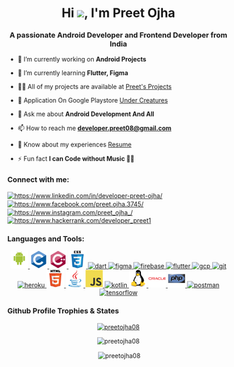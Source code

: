 <h1 align="center">Hi <img src="https://raw.githubusercontent.com/MartinHeinz/MartinHeinz/master/wave.gif" width="30px">, I'm Preet Ojha</h1>
<h3 align="center">A passionate Android Developer and Frontend Developer from India</h3>

<p></p>

- 🔭 I’m currently working on **Android Projects**

- 🌱 I’m currently learning **Flutter, Figma**

- 👨‍💻 All of my projects are available at [Preet's Projects](https://preetojha08.github.io/Basic-Personal-Portfolio-Website/#home_1)

- 📝 Application On Google Playstore [Under Creatures](https://play.google.com/store/apps/developer?id=Creatures)

- 💬 Ask me about **Android Development And All**

- 📫 How to reach me **developer.preet08@gmail.com**

- 📄 Know about my experiences [Resume](https://drive.google.com/file/d/113ARn7Bo0LbMeyyue9mXMjBej3Navrqy/view)

- ⚡ Fun fact **I can Code without Music 🤣🤣** 


<h3 align="left">Connect with me:</h3>
<p align="left">
<a href="https://linkedin.com/in/https://www.linkedin.com/in/developer-preet-ojha/" target="blank"><img align="center" src="https://raw.githubusercontent.com/rahuldkjain/github-profile-readme-generator/master/src/images/icons/Social/linked-in-alt.svg" alt="https://www.linkedin.com/in/developer-preet-ojha/" height="30" width="40" /></a>
<a href="https://fb.com/https://www.facebook.com/preet.ojha.3745/" target="blank"><img align="center" src="https://raw.githubusercontent.com/rahuldkjain/github-profile-readme-generator/master/src/images/icons/Social/facebook.svg" alt="https://www.facebook.com/preet.ojha.3745/" height="30" width="40" /></a>
<a href="https://instagram.com/https://www.instagram.com/preet_ojha_/" target="blank"><img align="center" src="https://raw.githubusercontent.com/rahuldkjain/github-profile-readme-generator/master/src/images/icons/Social/instagram.svg" alt="https://www.instagram.com/preet_ojha_/" height="30" width="40" /></a>
<a href="https://www.hackerrank.com/https://www.hackerrank.com/developer_preet1" target="blank"><img align="center" src="https://raw.githubusercontent.com/rahuldkjain/github-profile-readme-generator/master/src/images/icons/Social/hackerrank.svg" alt="https://www.hackerrank.com/developer_preet1" height="30" width="40" /></a>
</p>

<h3 align="left">Languages and Tools:</h3>
<p align="center"> <a href="https://developer.android.com" target="_blank"> <img src="https://raw.githubusercontent.com/devicons/devicon/master/icons/android/android-original-wordmark.svg" alt="android" width="40" height="40"/> </a> <a href="https://www.cprogramming.com/" target="_blank"> <img src="https://raw.githubusercontent.com/devicons/devicon/master/icons/c/c-original.svg" alt="c" width="40" height="40"/> </a> <a href="https://www.w3schools.com/cpp/" target="_blank"> <img src="https://raw.githubusercontent.com/devicons/devicon/master/icons/cplusplus/cplusplus-original.svg" alt="cplusplus" width="40" height="40"/> </a> <a href="https://www.w3schools.com/css/" target="_blank"> <img src="https://raw.githubusercontent.com/devicons/devicon/master/icons/css3/css3-original-wordmark.svg" alt="css3" width="40" height="40"/> </a> <a href="https://dart.dev" target="_blank"> <img src="https://www.vectorlogo.zone/logos/dartlang/dartlang-icon.svg" alt="dart" width="40" height="40"/> </a> <a href="https://www.figma.com/" target="_blank"> <img src="https://www.vectorlogo.zone/logos/figma/figma-icon.svg" alt="figma" width="40" height="40"/> </a> <a href="https://firebase.google.com/" target="_blank"> <img src="https://www.vectorlogo.zone/logos/firebase/firebase-icon.svg" alt="firebase" width="40" height="40"/> </a> <a href="https://flutter.dev" target="_blank"> <img src="https://www.vectorlogo.zone/logos/flutterio/flutterio-icon.svg" alt="flutter" width="40" height="40"/> </a> <a href="https://cloud.google.com" target="_blank"> <img src="https://www.vectorlogo.zone/logos/google_cloud/google_cloud-icon.svg" alt="gcp" width="40" height="40"/> </a> <a href="https://git-scm.com/" target="_blank"> <img src="https://www.vectorlogo.zone/logos/git-scm/git-scm-icon.svg" alt="git" width="40" height="40"/> </a> <a href="https://heroku.com" target="_blank"> <img src="https://www.vectorlogo.zone/logos/heroku/heroku-icon.svg" alt="heroku" width="40" height="40"/> </a> <a href="https://www.w3.org/html/" target="_blank"> <img src="https://raw.githubusercontent.com/devicons/devicon/master/icons/html5/html5-original-wordmark.svg" alt="html5" width="40" height="40"/> </a> <a href="https://www.java.com" target="_blank"> <img src="https://raw.githubusercontent.com/devicons/devicon/master/icons/java/java-original.svg" alt="java" width="40" height="40"/> </a> <a href="https://developer.mozilla.org/en-US/docs/Web/JavaScript" target="_blank"> <img src="https://raw.githubusercontent.com/devicons/devicon/master/icons/javascript/javascript-original.svg" alt="javascript" width="40" height="40"/> </a> <a href="https://kotlinlang.org" target="_blank"> <img src="https://www.vectorlogo.zone/logos/kotlinlang/kotlinlang-icon.svg" alt="kotlin" width="40" height="40"/> </a> <a href="https://www.linux.org/" target="_blank"> <img src="https://raw.githubusercontent.com/devicons/devicon/master/icons/linux/linux-original.svg" alt="linux" width="40" height="40"/> </a> <a href="https://www.oracle.com/" target="_blank"> <img src="https://raw.githubusercontent.com/devicons/devicon/master/icons/oracle/oracle-original.svg" alt="oracle" width="40" height="40"/> </a> <a href="https://www.php.net" target="_blank"> <img src="https://raw.githubusercontent.com/devicons/devicon/master/icons/php/php-original.svg" alt="php" width="40" height="40"/> </a> <a href="https://postman.com" target="_blank"> <img src="https://www.vectorlogo.zone/logos/getpostman/getpostman-icon.svg" alt="postman" width="40" height="40"/> </a> <a href="https://www.tensorflow.org" target="_blank"> <img src="https://www.vectorlogo.zone/logos/tensorflow/tensorflow-icon.svg" alt="tensorflow" width="40" height="40"/> </a> </p>

<p></p>

<h3 align="left">Github Profile Trophies & States</h3>
<p align="center" > <a href="https://github.com/ryo-ma/github-profile-trophy"><img align="center" padding="10px" src="https://github-profile-trophy.vercel.app/?username=preetojha08&align=center&column=5&margin-w=15&margin-h=15" alt="preetojha08" /></a> </p>

<p></p>
<p align="center"><img align="center" src="https://github-readme-stats.vercel.app/api/top-langs?username=preetojha08&show_icons=true&locale=en&layout=compact" alt="preetojha08" /></p>

<p></p>
<p align="center">&nbsp;<img align="center" src="https://github-readme-stats.vercel.app/api?username=preetojha08&show_icons=true&locale=en" alt="preetojha08" /></p>


<p></p>
<!-- 
<p><img src="https://github-profile-trophy.vercel.app/?username=ryo-ma&margin-w=15"></p> -->
<!-- <p align="left"> <img src="https://komarev.com/ghpvc/?username=preetojha08&label=Profile%20views&color=0e75b6&style=flat" alt="preetojha08" /> </p> -->

<!-- https://github-profile-trophy.vercel.app/?username=preetojha08&column=3&margin-w=15&margin-h=15 -->

<!-- <p><img align="center" src="https://github-readme-streak-stats.herokuapp.com/?user=preetojha08&" alt="preetojha08" /></p> -->
